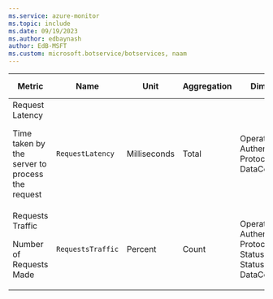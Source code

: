 ```yaml
---
ms.service: azure-monitor
ms.topic: include
ms.date: 09/19/2023
ms.author: edbaynash
author: EdB-MSFT
ms.custom: microsoft.botservice/botservices, naam
---
```

  
  
|Metric|Name|Unit|Aggregation|Dimensions|Time Grains|DS Export|
|---|---|---|---|---|---|---|
|Request Latency<p><p>Time taken by the server to process the request |`RequestLatency` |Milliseconds |Total |Operation, Authentication, Protocol, DataCenter|PT1M |Yes|
|Requests Traffic<p><p>Number of Requests Made |`RequestsTraffic` |Percent |Count |Operation, Authentication, Protocol, StatusCode, StatusCodeClass, DataCenter|PT1M |Yes|